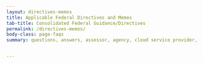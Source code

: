 ```yaml
---
layout: directives-memos
title: Applicable Federal Directives and Memos
tab-title: Consolidated Federal Guidance/Directives
permalink: /directives-memos/
body-class: page-faqs
summary: questions, answers, assessor, agency, cloud service provider, PMO, JAB, authorization, authorization process, cloud, cloud service offerings, cybersecurity, security review, FAQs, FAQ, frequently asked questions, search, keyword, topics, general, continuous monitoring, federal agencies, third party assessment organizations, FedRAMP, why, what, how, when, security, P-ATO, ATO, CSPs, stakeholders, help 


---
```


